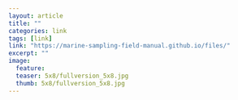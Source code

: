 ```yaml
---
layout: article
title: ""
categories: link
tags: [link]
link: "https://marine-sampling-field-manual.github.io/files/"
excerpt: ""
image:
  feature: 
  teaser: 5x8/fullversion_5x8.jpg
  thumb: 5x8/fullversion_5x8.jpg
---
```

